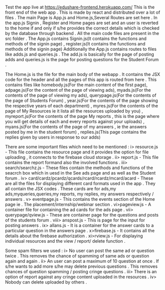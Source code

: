 Test the app live at https://edushare-frontend.herokuapp.com/
This is the front end of the web app . This is made by react and distributed over a lot of files .
The main Page is App.js and Home.js,Several Routes are set here . In the app.js Signin , Register and Home pages are set and an user is reverted to the home if and only if s/he provides the correct details which is checked by the database through backend . All the main code files are present in the src folder .
 The App.js contains Signin.js(It contains the functions and methods of the signin page) , register.js(It contains the functions and methods of the signin page)
 Additionally the App.js contains routes to files like adds.js and queries.js . The add.js is basically for the page of posting adds and queries.js is the page for posting questions for the Student Forum . 

The Home.js is the file for the main body of the webapp . It contains the JSX code for the header and all the pages of this app is routed from here .
This contains files like homebody.js(For the main content of the first page), adpage.js(For the content of the page of viewing ads), myads.js(For the contents of the page of viewing my ads), querypage.js(For the contents of the page of Students Forum) , year.js(For the contents of the page showing the respective years of each department) , myres.js(For the contents of the page of My Resources ie it lista all the resources uploaded by you) , myreport.js(For the contents of the page My reports , this is the page where you will get details of each and every reports against your uploads) , myans.js(For the contents of the page of my answers , ie the answers posted by me in the student forum) , replies.js(This page contains the replies given by users in response to our adds)

There are some important files which need to be mentioned :
i> resource.js - This file contains the resource page and it provides the option for file uploading  , it connects to the firebase cloud storage .
ii> report.js - This file contains the report formand also the involved functions .
iii> search/searchz.js - These files contain the methods and functions of the seacrch box which in uesd in the See ads page and as well as the Student forum .
iv> card/cardz/pcardz/qcards/rcard/rcardz/mcard/acard - These are all the files for displaying different card formats used in the app . They all contain the JSX codes . These cards are for ads,my ads,myqueries,queries,my reports, my replies, my answers respectively / answers .
v> eventpage.js - This contains the events section of the Home page ie . The placement/internship/webinar section .
vi>pageview.js - A container file for containing the ad cards for the ads page .
vii> querypage/qview.js - These are container page for the questions and posts of the students forum .
viii> anspost.js - This is page for the input for posting answers . 
ix> allans.js - It is a container for the answer cards to a particular question in the answers page .
x>firebase.js - It contains all the details about the firebase authorization .
xi>rview.js - For displaying individual resources and the view / report/ delete function .

Some spam filters we used :
i> No user can post the same ad or question twice . This removes the chance of spamming of same ads or question again and again .
ii> An user can post a maximum of 10 question at once . If s/he wants to add more s/he may delete previous questions . This removes chances of question spamming / posting cringe questions .
iii> There is an option of report against any cringe content uploaded in the resources .
iv> Nobody can delete uploaded by others .
 
 
 
 
 
 
 
 
 
 
 
 
 
 
 
 
 
 
 
 
 
 
 
 
 
 
 
 
 
 
 
 
 
 
 
 
 
 
 
 
 
 
 
 
 
 
 
 
 
 
 
 
 
 
 
 
 
 
 
 
 
 
 
 
 
 
 
 
 
 
 
 
 
 
 
 
 
 
 
 
 
 
 
 
 
 
 
 
 
 
 
 
 
 
 
 
 
 

